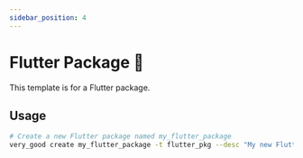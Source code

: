 ```yaml
---
sidebar_position: 4
---
```


# Flutter Package 🦋

This template is for a Flutter package.

## Usage

```sh
# Create a new Flutter package named my_flutter_package
very_good create my_flutter_package -t flutter_pkg --desc "My new Flutter package"
```
